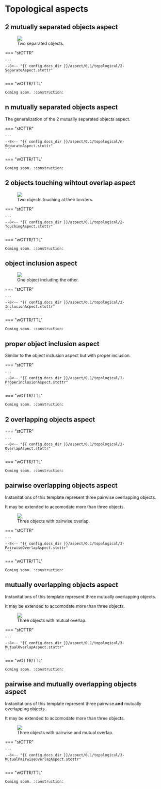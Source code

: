 # Topological aspects


## 2 mutually separated objects aspect

<figure>
  <img src="/assets/topo_disjunctive.png" />
  <figcaption>Two separated objects.</figcaption>
</figure>

=== "stOTTR"

    ```
    --8<-- "{{ config.docs_dir }}/aspect/0.1/topological/2-SeparateAspect.stottr"
    ```
    
=== "wOTTR/TTL"

    Coming soon. :construction:


## n mutually separated objects aspect

The generalization of the 2 mutually separated objects aspect.

=== "stOTTR"

    ```
    --8<-- "{{ config.docs_dir }}/aspect/0.1/topological/n-SeparateAspect.stottr"
    ```
    
=== "wOTTR/TTL"

    Coming soon. :construction:

## 2 objects touching wihtout overlap aspect

<figure>
  <img src="/assets/topo_touching.png" />
  <figcaption>Two objects touching at their borders.</figcaption>
</figure>

=== "stOTTR"

    ```
    --8<-- "{{ config.docs_dir }}/aspect/0.1/topological/2-TouchingAspect.stottr"
    ```
    
=== "wOTTR/TTL"

    Coming soon. :construction:

## object inclusion aspect

<figure>
  <img src="/assets/topo_inclusion.png" />
  <figcaption>One object including the other.</figcaption>
</figure>

=== "stOTTR"

    ```
    --8<-- "{{ config.docs_dir }}/aspect/0.1/topological/2-InclusionAspect.stottr"
    ```
    
=== "wOTTR/TTL"

    Coming soon. :construction:

## proper object inclusion aspect

Similar to the object inclusion aspect but with proper inclusion.

=== "stOTTR"

    ```
    --8<-- "{{ config.docs_dir }}/aspect/0.1/topological/2-ProperInclusionAspect.stottr"
    ```
    
=== "wOTTR/TTL"

    Coming soon. :construction:

## 2 overlapping objects aspect

=== "stOTTR"

    ```
    --8<-- "{{ config.docs_dir }}/aspect/0.1/topological/2-OverlapAspect.stottr"
    ```
    
=== "wOTTR/TTL"

    Coming soon. :construction:



## pairwise overlapping objects aspect

Instanitations of this template represent three pairwise overlapping objects.

It may be extended to accomodate more than three objects.

<figure>
  <img src="/assets/topo_pairwise_overlap.png" />
  <figcaption>Three objects with pairwise overlap.</figcaption>
</figure>

=== "stOTTR"

    ```
    --8<-- "{{ config.docs_dir }}/aspect/0.1/topological/3-PairwiseOverlapAspect.stottr"
    ```
    
=== "wOTTR/TTL"

    Coming soon. :construction:

## mutually overlapping objects aspect

Instanitations of this template represent three mutually overlapping objects.

It may be extended to accomodate more than three objects.

<figure>
  <img src="/assets/topo_mutual_overlap.png" />
  <figcaption>Three objects with mutual overlap.</figcaption>
</figure>

=== "stOTTR"

    ```
    --8<-- "{{ config.docs_dir }}/aspect/0.1/topological/3-MutualOverlapAspect.stottr"
    ```
    
=== "wOTTR/TTL"

    Coming soon. :construction:

## pairwise and mutually overlapping objects aspect

Instanitations of this template represent three pairwise **and** mutually overlapping objects.

It may be extended to accomodate more than three objects.

<figure>
  <img src="/assets/topo_pairwise_mutual_overlap.png" />
  <figcaption>Three objects with pairwise and mutual overlap.</figcaption>
</figure>

=== "stOTTR"

    ```
    --8<-- "{{ config.docs_dir }}/aspect/0.1/topological/3-MutualPairwiseOverlapAspect.stottr"
    ```
    
=== "wOTTR/TTL"

    Coming soon. :construction:

